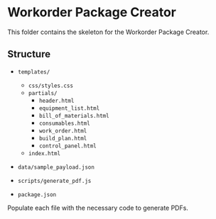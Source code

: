 # Workorder Package Creator

This folder contains the skeleton for the Workorder Package Creator.

## Structure

- `templates/`
  - `css/styles.css`
  - `partials/`
    - `header.html`
    - `equipment_list.html`
    - `bill_of_materials.html`
    - `consumables.html`
    - `work_order.html`
    - `build_plan.html`
    - `control_panel.html`
  - `index.html`

- `data/sample_payload.json`
- `scripts/generate_pdf.js`
- `package.json`

Populate each file with the necessary code to generate PDFs.
